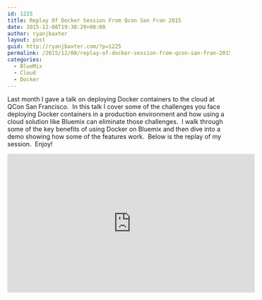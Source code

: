 ```yaml
---
id: 1225
title: Replay Of Docker Session From Qcon San Fran 2015
date: 2015-12-08T19:38:29+00:00
author: ryanjbaxter
layout: post
guid: http://ryanjbaxter.com/?p=1225
permalink: /2015/12/08/replay-of-docker-session-from-qcon-san-fran-2015/
categories:
  - BlueMix
  - Cloud
  - Docker
---
```

Last month I gave a talk on deploying Docker containers to the cloud at QCon San Francisco.  In this talk I cover some of the challenges you face deploying Docker containers in a production environment and how using a cloud solution like Bluemix can eliminate those challenges.  I walk through some of the key benefits of using Docker on Bluemix and then dive into a demo showing how some of the features work.  Below is the replay of my session.  Enjoy!

<iframe width="560" height="315" src="https://www.youtube.com/embed/wlnRwn4gF9E" frameborder="0" allowfullscreen></iframe>